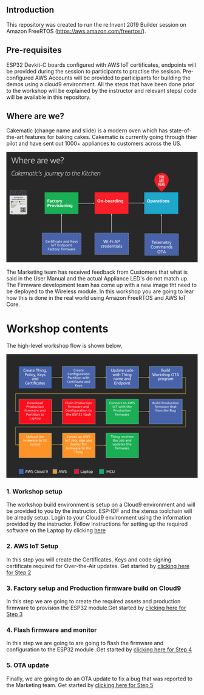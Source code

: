 ## Introduction

This repository was created to run the re:Invent 2019 Builder session on Amazon FreeRTOS (https://aws.amazon.com/freertos/).

## Pre-requisites

ESP32 Devkit-C boards configured with AWS IoT certificates, endpoints will be provided during the session to participants to practise the sesison. Pre-configured AWS Accounts will be provided to participants for building the demos using a cloud9 environment. All the steps that have been done prior to the workshop will be explained by the instructor and relevant steps/ code will be available in this repository.

## Where are we?

Cakematic (change name and slide) is a modern oven which has state-of-the-art features for baking cakes. Cakematic is currently going through thier pilot and have sent out 1000+ appliances to customers across the US.

![where?](docs/where_are_we.png)

The Marketing team has received feedback from Customers that what is said in the User Manual and the actual Appliance LED's do not match up. The Firmware development team has come up with a new image tht need to be deployed to the Wireless module. In this workshop you are going to lear how this is done in the real world using Amazon FreeRTOS and AWS IoT Core.


# Workshop contents

The high-level workshop flow is shown below,

![workshow workflow?](docs/workflow_for_workshop.png)

### 1. Workshop setup
The workshop build environment is setup on a Cloud9 environment and will be provided to you by the instructor. ESP-IDF and the xtensa toolchain will be already setup. Login to your Cloud9 environment using the information provided by the instructor. Follow instructions for setting up the required software on the Laptop by clicking [here]() 

### 2. AWS IoT Setup
In this step you will create the Certificates, Keys and code signing certificate required for Over-the-Air updates. Get started by [clicking here for Step 2](docs/02_AWS_IOT_SETUP.md)

### 3. Factory setup and Production firmware build on Cloud9
In this step we are going to create the required assets and production firmware to provision the ESP32 module.Get started by [clicking here for Step 3]()

### 4. Flash firmware and monitor
In this step we are going to are going to flash the firmware and configuration to the ESP32 module .Get started by [clicking here for Step 4]()

### 5. OTA update
Finally, we are going to do an OTA update to fix a bug that was reported to the Marketing team. Get started by [clicking here for Step 5]() 


